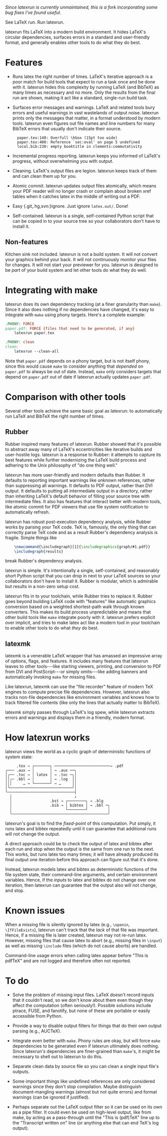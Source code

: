 *Since latexrun is currently unmaintained, this is a fork incorporating some
bug fixes I've found useful.*

See LaTeX run.  Run latexrun.

latexrun fits LaTeX into a modern build environment.  It hides LaTeX's
circular dependencies, surfaces errors in a standard and user-friendly
format, and generally enables other tools to do what they do best.


Features
========

* Runs latex the right number of times.  LaTeX's iterative approach is
  a poor match for build tools that expect to run a task once and be
  done with it.  latexrun hides this complexity by running LaTeX (and
  BibTeX) as many times as necessary and no more.  Only the results
  from the final run are shown, making it act like a standard,
  single-run build task.

* Surfaces error messages and warnings.  LaTeX and related tools bury
  errors and useful warnings in vast wastelands of output noise.
  latexrun prints only the messages that matter, in a format
  understood by modern tools.  latexrun even figures out file names
  and line numbers for many BibTeX errors that usually don't indicate
  their source.

        paper.tex:140: Overfull \hbox (15pt too wide)
        paper.tex:400: Reference `sec:eval' on page 5 undefined
        local.bib:230: empty booktitle in clements:commutativity

* Incremental progress reporting.  latexrun keeps you informed of
  LaTeX's progress, without overwhelming you with output.

* Cleaning.  LaTeX's output files are legion.  latexrun keeps track of
  them and can clean them up for you.

* Atomic commit.  latexrun updates output files atomically, which
  means your PDF reader will no longer crash or complain about broken
  xref tables when it catches latex in the middle of writing out a
  PDF.

* Easy {.git,.hg,svn:}ignore.  Just ignore `latex.out/`.  Done!

* Self-contained.  latexrun is a single, self-contained Python script
  that can be copied in to your source tree so your collaborators
  don't have to install it.


Non-features
------------

Kitchen sink not included.  latexrun is not a build system.  It will
not convert your graphics behind your back.  It will not continuously
monitor your files for changes.  It will not start your previewer for
you.  latexrun is designed to be *part* of your build system and let
other tools do what they do well.


Integrating with make
=====================

latexrun does its own dependency tracking (at a finer granularity than
`make`).  Since it also does nothing if no dependencies have changed,
it's easy to integrate with `make` using phony targets.  Here's a
complete example:

```Makefile
.PHONY: FORCE
paper.pdf: FORCE {files that need to be generated, if any}
	latexrun paper.tex

.PHONY: clean
clean:
	latexrun --clean-all
```

Note that `paper.pdf` depends on a phony target, but is not itself
phony, since this would cause `make` to consider anything that
*depended* on `paper.pdf` to always be out of date.  Instead, `make`
only considers targets that depend on `paper.pdf` out of date if
latexrun actually updates `paper.pdf`.


Comparison with other tools
===========================

Several other tools achieve the same basic goal as latexrun: to
automatically run LaTeX and BibTeX the right number of times.

Rubber
------

Rubber inspired many features of latexrun.  Rubber showed that it's
possible to abstract away many of LaTeX's eccentricities like
iterative builds and user-hostile logs.  latexrun is a response to
Rubber: it attempts to capture its best features while further
modernizing the LaTeX build process and adhering to the Unix
philosophy of "do one thing well."

latexrun has more user-friendly and modern defaults than Rubber.  It
defaults to reporting important warnings like unknown references,
rather than suppressing all warnings.  It defaults to PDF output,
rather than DVI output.  It defaults to putting all intermediate
output in a directory, rather than inheriting LaTeX's default behavior
of filling your source tree with intermediate files.  It also has
features that interact better with modern tools, like atomic commit
for PDF viewers that use file system notification to automatically
refresh.

latexrun has robust post-execution dependency analysis, while Rubber
works by parsing your TeX code.  TeX is, famously, the only thing that
can correctly parse TeX code and as a result Rubber's dependency
analysis is fragile.  Simple things like
```latex
    \newcommand{\includegraph}[1]{\includegraphics{graph/#1.pdf}}
    \includegraph{results}
```
break Rubber's dependency analysis.

latexrun is simple.  It's intentionally a single, self-contained, and
reasonably short Python script that you can drop in next to your LaTeX
sources so your collaborators don't have to install it.  Rubber is
modular, which is admirable but results in a non-zero setup cost.

latexrun fits in to your toolchain, while Rubber tries to replace it.
Rubber goes beyond building LaTeX code with "features" like automatic
graphics conversion based on a weighted shortest-path walk through
known converters.  This makes its build process unpredictable and
means that other build tools like `make` integrate poorly with it.
latexrun prefers explicit over implicit, and tries to make latex act
like a modern tool in your toolchain to enable other tools to do what
*they* do best.

latexmk
-------

latexmk is a venerable LaTeX wrapper that has amassed an impressive
array of options, flags, and features.  It includes many features that
latexrun leaves to other tools---like starting viewers, printing, and
conversion to PDF from DVI and PostScript---or simply omits---like
adding banners and automatically invoking `make` for missing files.

Like latexrun, latexmk can use the "file recorder" feature of modern
TeX engines to compute precise file dependencies.  However, latexrun
also tracks non-file dependencies like environment variables and knows
how to track filtered file contents (like only the lines that actually
matter to BibTeX).

latexmk simply passes through LaTeX's log spew, while latexrun
extracts errors and warnings and displays them in a friendly, modern
format.


How latexrun works
==================

latexrun views the world as a cyclic graph of deterministic functions
of system state:

         .tex → ┌───────┐ ─────────────────────────→ .pdf
    ╭─── .aux → │       │ → .aux ──╮
    │╭── .toc → │ latex │ → .toc ─╮│
    ││╭─ .bbl → │       │ → .log  ││
    │││     … → └───────┘ → …     ││
    │╰────────────────────────────╯│
    ╰──────────────────────────────┤
      │                            ↓
      │                 .bst → ┌────────┐ → .blg
      │                 .bib → │ bibtex │ → .bbl ─╮
      │                        └────────┘         │
      ╰───────────────────────────────────────────╯

latexrun's goal is to find the *fixed-point* of this computation.  Put
simply, it runs latex and bibtex repeatedly until it can guarantee
that additional runs will not change the output.

A direct approach could be to check the output of latex and bibtex
after each run and stop when the output is the same from one run to
the next.  This works, but runs latex too many times; it will have
already produced its final output one iteration before this approach
can figure out that it's done.

Instead, latexrun models latex and bibtex as deterministic functions
of the file system state, their command-line arguments, and certain
environment variables.  Hence, if the *inputs* to latex and bibtex do
not change over one iteration, then latexrun can guarantee that the
output also will not change, and stop.


Known issues
============

When a missing file is silently ignored by latex (e.g., `\openin`,
`\IfFileExists`), latexrun can't track that the *lack* of that file
was important.  Hence, if a missing file is later created, latexrun
may not re-run latex.  However, missing files that cause latex to
abort (e.g., missing files in `\input`) as well as missing `\include`
files (which do not cause aborts) are handled.

Command-line usage errors when calling latex appear before "This is
pdfTeX" and are not logged and therefore often not reported.


To do
=====

* Solve the problem of missing input files.  LaTeX doesn't record
  inputs that it couldn't read, so we don't know about them even
  though they affect the computation (often seriously!).  Possible
  solutions include ptrace, FUSE, and fanotify, but none of these are
  portable or easily accessible from Python.

* Provide a way to disable output filters for things that do their own
  output parsing (e.g., AUCTeX).

* Integrate even better with `make`.  Phony rules are okay, but will
  force `make` dependencies to be generated even if latexrun
  ultimately does nothing.  Since latexrun's dependencies are
  finer-grained than `make`'s, it might be necessary to shell out to
  latexrun to do this.

* Separate clean data by source file so you can clean a single input
  file's outputs.

* Some important things like undefined references are only considered
  warnings since they don't stop compilation.  Maybe distinguish
  document-mangling warnings (almost but not quite errors) and format
  warnings (can be ignored if justified).

* Perhaps separate out the LaTeX output filter so it can be used on
  its own as a pipe filter.  It could even be used on high-level
  output, like from make, by acting as a pass-through until the "This
  is (pdf)TeX" line up to the "Transcript written on" line (or
  anything else that can end TeX's log output).
